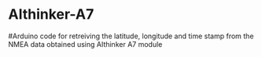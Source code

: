 # AIthinker-A7
#Arduino code for retreiving the latitude, longitude and time stamp from the NMEA data obtained using AIthinker A7 module

